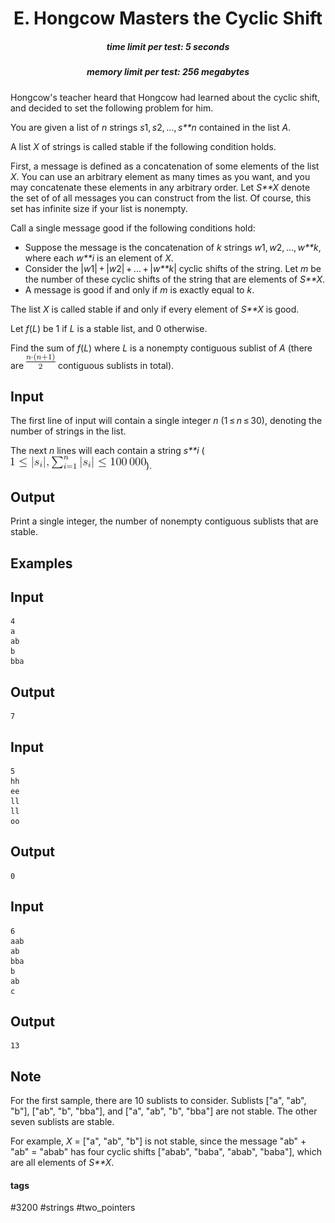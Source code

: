 <h1 style='text-align: center;'> E. Hongcow Masters the Cyclic Shift</h1>

<h5 style='text-align: center;'>time limit per test: 5 seconds</h5>
<h5 style='text-align: center;'>memory limit per test: 256 megabytes</h5>

Hongcow's teacher heard that Hongcow had learned about the cyclic shift, and decided to set the following problem for him.

You are given a list of *n* strings *s*1, *s*2, ..., *s**n* contained in the list *A*.

A list *X* of strings is called stable if the following condition holds.

First, a message is defined as a concatenation of some elements of the list *X*. You can use an arbitrary element as many times as you want, and you may concatenate these elements in any arbitrary order. Let *S**X* denote the set of of all messages you can construct from the list. Of course, this set has infinite size if your list is nonempty.

Call a single message good if the following conditions hold: 

* Suppose the message is the concatenation of *k* strings *w*1, *w*2, ..., *w**k*, where each *w**i* is an element of *X*.
* Consider the |*w*1| + |*w*2| + ... + |*w**k*| cyclic shifts of the string. Let *m* be the number of these cyclic shifts of the string that are elements of *S**X*.
* A message is good if and only if *m* is exactly equal to *k*.

The list *X* is called stable if and only if every element of *S**X* is good.

Let *f*(*L*) be 1 if *L* is a stable list, and 0 otherwise.

Find the sum of *f*(*L*) where *L* is a nonempty contiguous sublist of *A* (there are ![](images/0b0b565bd465946012b94a3352374c5c2e43a837.png) contiguous sublists in total).

## Input

The first line of input will contain a single integer *n* (1 ≤ *n* ≤ 30), denoting the number of strings in the list.

The next *n* lines will each contain a string *s**i* (![](images/0572fabe17204a0fb749e0fcc597a2a56c47620e.png)).

## Output

Print a single integer, the number of nonempty contiguous sublists that are stable.

## Examples

## Input


```
4  
a  
ab  
b  
bba  

```
## Output


```
7  

```
## Input


```
5  
hh  
ee  
ll  
ll  
oo  

```
## Output


```
0  

```
## Input


```
6  
aab  
ab  
bba  
b  
ab  
c  

```
## Output


```
13  

```
## Note

For the first sample, there are 10 sublists to consider. Sublists ["a", "ab", "b"], ["ab", "b", "bba"], and ["a", "ab", "b", "bba"] are not stable. The other seven sublists are stable.

For example, *X* = ["a", "ab", "b"] is not stable, since the message "ab" + "ab" = "abab" has four cyclic shifts ["abab", "baba", "abab", "baba"], which are all elements of *S**X*.



#### tags 

#3200 #strings #two_pointers 